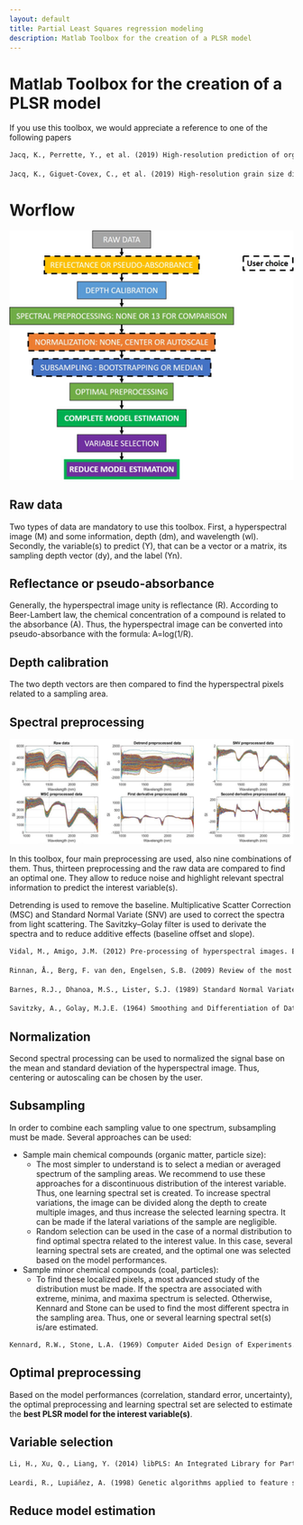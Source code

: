 ```yaml
---
layout: default
title: Partial Least Squares regression modeling
description: Matlab Toolbox for the creation of a PLSR model
---
```


# Matlab Toolbox for the creation of a PLSR model

If you use this toolbox, we would appreciate a reference to one of the following papers

```markdown
Jacq, K., Perrette, Y., et al. (2019) High-resolution prediction of organic matter concentration with hyperspectral imaging on a sediment core. Science of the Total Environment 663: 236–244

Jacq, K., Giguet-Covex, C., et al. (2019) High-resolution grain size distribution of sediment core with hyperspectral imaging. Sedimentary Geology 393–394:
```

# Worflow

<img src="CreateModel.jpg" width="600"/>

## Raw data

Two types of data are mandatory to use this toolbox. First, a hyperspectral image (M) and some information, depth (dm), and wavelength (wl). Secondly, the variable(s) to predict (Y), that can be a vector or a matrix, its sampling depth vector (dy), and the label (Yn).

## Reflectance or pseudo-absorbance
Generally, the hyperspectral image unity is reflectance (R). According to Beer-Lambert law, the chemical concentration of a compound is related to the absorbance (A). Thus, the hyperspectral image can be converted into pseudo-absorbance with the formula: A=log(1/R).

## Depth calibration
The two depth vectors are then compared to find the hyperspectral pixels related to a sampling area.

## Spectral preprocessing
![](Preprocessing.jpg)

In this toolbox, four main preprocessing are used, also nine combinations of them. Thus, thirteen preprocessing and the raw data are compared to find an optimal one. They allow to reduce noise and highlight relevant spectral information to predict the interest variable(s).

Detrending is used to remove the baseline. Multiplicative Scatter Correction (MSC) and Standard Normal Variate (SNV) are used to correct the spectra from light scattering. The Savitzky–Golay filter is used to derivate the spectra and to reduce additive effects (baseline offset and slope).

```markdown
Vidal, M., Amigo, J.M. (2012) Pre-processing of hyperspectral images. Essential steps before image analysis. Chemometrics and Intelligent Laboratory Systems 117: 138–148

Rinnan, Å., Berg, F. van den, Engelsen, S.B. (2009) Review of the most common preprocessing techniques for near-infrared spectra. TrAC Trends in Analytical Chemistry 28: 1201–1222

Barnes, R.J., Dhanoa, M.S., Lister, S.J. (1989) Standard Normal Variate Transformation and De-Trending of Near-Infrared Diffuse Reflectance Spectra. Applied Spectroscopy 43: 772–777

Savitzky, A., Golay, M.J.E. (1964) Smoothing and Differentiation of Data by Simplified Least Squares Procedures. Analytical Chemistry 36: 1627–1639
```

## Normalization
Second spectral processing can be used to normalized the signal base on the mean and standard deviation of the hyperspectral image. Thus, centering or autoscaling can be chosen by the user.

## Subsampling
In order to combine each sampling value to one spectrum, subsampling must be made. Several approaches can be used:
*  Sample main chemical compounds (organic matter, particle size):
	* The most simpler to understand is to select a median or averaged spectrum of the sampling areas. We recommend to use these approaches for a discontinuous distribution of the interest variable. Thus, one learning spectral set is created. 
To increase spectral variations, the image can be divided along the depth to create multiple images, and thus increase the selected learning spectra. It can be made if the lateral variations of the sample are negligible.
	* Random selection can be used in the case of a normal distribution to find optimal spectra related to the interest value. In this case, several learning spectral sets are created, and the optimal one was selected based on the model performances.
*  Sample minor chemical compounds (coal, particles):
	* To find these localized pixels, a most advanced study of the distribution must be made. If the spectra are associated with extreme, minima, and maxima spectrum is selected. Otherwise, Kennard and Stone can be used to find the most different spectra in the sampling area. Thus, one or several learning spectral set(s) is/are estimated.

```markdown
Kennard, R.W., Stone, L.A. (1969) Computer Aided Design of Experiments. Technometrics 11: 137–148
```

## Optimal preprocessing
Based on the model performances (correlation, standard error, uncertainty), the optimal preprocessing and learning spectral set are selected to estimate the **best PLSR model for the interest variable(s)**.

## Variable selection

```markdown
Li, H., Xu, Q., Liang, Y. (2014) libPLS: An Integrated Library for Partial Least Squares Regression and Discriminant Analysis. PeerJ PrePrints

Leardi, R., Lupiáñez, A. (1998) Genetic algorithms applied to feature selection in PLS regression: how and when to use them. Chemometrics and Intelligent Laboratory Systems 41: 195–207
```

## Reduce model estimation
